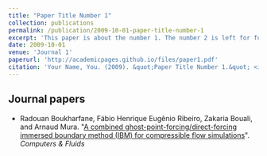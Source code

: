 ```yaml
---
title: "Paper Title Number 1"
collection: publications
permalink: /publication/2009-10-01-paper-title-number-1
excerpt: 'This paper is about the number 1. The number 2 is left for future work.'
date: 2009-10-01
venue: 'Journal 1'
paperurl: 'http://academicpages.github.io/files/paper1.pdf'
citation: 'Your Name, You. (2009). &quot;Paper Title Number 1.&quot; <i>Journal 1</i>. 1(1).'
---
```

## Journal papers

- Radouan Boukharfane, Fábio Henrique Eugênio Ribeiro, Zakaria Bouali, and Arnaud Mura. "[A combined ghost-point-forcing/direct-forcing immersed boundary method (IBM) for compressible flow simulations](https://www.sciencedirect.com/science/article/pii/S0045793017304267)". *Computers & Fluids* 

